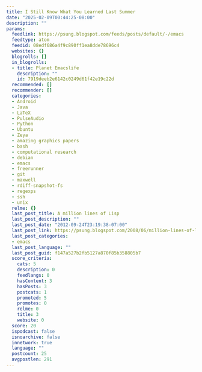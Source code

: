 ```yaml
---
title: I Still Know What You Learned Last Summer
date: "2025-02-09T00:44:25-08:00"
description: ""
params:
  feedlink: https://psung.blogspot.com/feeds/posts/default/-/emacs
  feedtype: atom
  feedid: 08edf686a4f9c890ff1ea8dde78696c4
  websites: {}
  blogrolls: []
  in_blogrolls:
  - title: Planet Emacslife
    description: ""
    id: 7919deeb2e6142c0249d61f42e19c22d
  recommended: []
  recommender: []
  categories:
  - Android
  - Java
  - LaTeX
  - PulseAudio
  - Python
  - Ubuntu
  - Zeya
  - amazing graphics papers
  - bash
  - computational research
  - debian
  - emacs
  - freerunner
  - git
  - maxwell
  - rdiff-snapshot-fs
  - regexps
  - ssh
  - unix
  relme: {}
  last_post_title: A million lines of Lisp
  last_post_description: ""
  last_post_date: "2012-09-24T23:19:38-07:00"
  last_post_link: https://psung.blogspot.com/2008/06/million-lines-of-lisp.html
  last_post_categories:
  - emacs
  last_post_language: ""
  last_post_guid: f147a527b2fb5127a870f85b358805b7
  score_criteria:
    cats: 5
    description: 0
    feedlangs: 0
    hasContent: 3
    hasPosts: 3
    postcats: 1
    promoted: 5
    promotes: 0
    relme: 0
    title: 3
    website: 0
  score: 20
  ispodcast: false
  isnoarchive: false
  innetwork: true
  language: ""
  postcount: 25
  avgpostlen: 291
---
```

